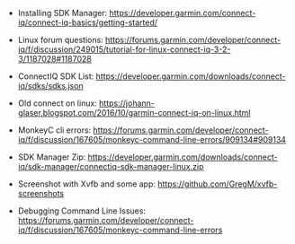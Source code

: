 * Installing SDK Manager: https://developer.garmin.com/connect-iq/connect-iq-basics/getting-started/
* Linux forum questions: https://forums.garmin.com/developer/connect-iq/f/discussion/249015/tutorial-for-linux-connect-iq-3-2-3/1187028#1187028
* ConnectIQ SDK List: https://developer.garmin.com/downloads/connect-iq/sdks/sdks.json
* Old connect on linux: https://johann-glaser.blogspot.com/2016/10/garmin-connect-iq-on-linux.html
* MonkeyC cli errors: https://forums.garmin.com/developer/connect-iq/f/discussion/167605/monkeyc-command-line-errors/909134#909134
* SDK Manager Zip: https://developer.garmin.com/downloads/connect-iq/sdk-manager/connectiq-sdk-manager-linux.zip
* Screenshot with Xvfb and some app: https://github.com/GregM/xvfb-screenshots



* Debugging Command Line Issues: https://forums.garmin.com/developer/connect-iq/f/discussion/167605/monkeyc-command-line-errors